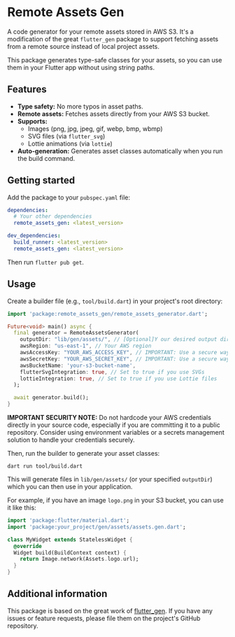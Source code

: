 # Remote Assets Gen

A code generator for your remote assets stored in AWS S3. It's a modification of the great `flutter_gen` package to support fetching assets from a remote source instead of local project assets.

This package generates type-safe classes for your assets, so you can use them in your Flutter app without using string paths.

## Features

*   **Type safety:** No more typos in asset paths.
*   **Remote assets:** Fetches assets directly from your AWS S3 bucket.
*   **Supports:**
    *   Images (png, jpg, jpeg, gif, webp, bmp, wbmp)
    *   SVG files (via `flutter_svg`)
    *   Lottie animations (via `lottie`)
*   **Auto-generation:** Generates asset classes automatically when you run the build command.

## Getting started

Add the package to your `pubspec.yaml` file:

```yaml
dependencies:
  # Your other dependencies
  remote_assets_gen: <latest_version>

dev_dependencies:
  build_runner: <latest_version>
  remote_assets_gen: <latest_version>
```

Then run `flutter pub get`.

## Usage

Create a builder file (e.g., `tool/build.dart`) in your project's root directory:

```dart
import 'package:remote_assets_gen/remote_assets_generator.dart';

Future<void> main() async {
  final generator = RemoteAssetsGenerator(
    outputDir: "lib/gen/assets/", // [Optional]Y our desired output directory
    awsRegion: "us-east-1", // Your AWS region
    awsAccessKey: "YOUR_AWS_ACCESS_KEY", // IMPORTANT: Use a secure way to provide credentials
    awsSecretKey: "YOUR_AWS_SECRET_KEY", // IMPORTANT: Use a secure way to provide credentials
    awsBucketName: 'your-s3-bucket-name',
    flutterSvgIntegration: true, // Set to true if you use SVGs
    lottieIntegration: true, // Set to true if you use Lottie files
  );

  await generator.build();
}
```

**IMPORTANT SECURITY NOTE:** Do not hardcode your AWS credentials directly in your source code, especially if you are committing it to a public repository. Consider using environment variables or a secrets management solution to handle your credentials securely.

Then, run the builder to generate your asset classes:

```shell
dart run tool/build.dart
```

This will generate files in `lib/gen/assets/` (or your specified `outputDir`) which you can then use in your application.

For example, if you have an image `logo.png` in your S3 bucket, you can use it like this:

```dart
import 'package:flutter/material.dart';
import 'package:your_project/gen/assets/assets.gen.dart';

class MyWidget extends StatelessWidget {
  @override
  Widget build(BuildContext context) {
    return Image.network(Assets.logo.url);
  }
}
```

## Additional information

This package is based on the great work of [flutter_gen](https://pub.dev/packages/flutter_gen). If you have any issues or feature requests, please file them on the project's GitHub repository.
